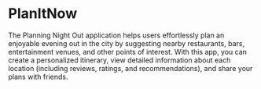 # PlanItNow

The Planning Night Out application helps users effortlessly plan an enjoyable evening out in the city by suggesting nearby restaurants, bars, entertainment venues, and other points of interest. With this app, you can create a personalized itinerary, view detailed information about each location (including reviews, ratings, and recommendations), and share your plans with friends. 



